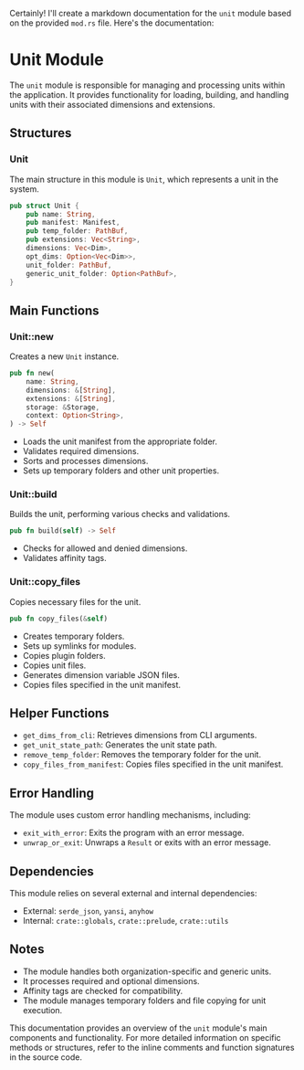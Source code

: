Certainly! I'll create a markdown documentation for the `unit` module based on the provided `mod.rs` file. Here's the documentation:

# Unit Module

The `unit` module is responsible for managing and processing units within the application. It provides functionality for loading, building, and handling units with their associated dimensions and extensions.

## Structures

### Unit

The main structure in this module is `Unit`, which represents a unit in the system.

```rust
pub struct Unit {
    pub name: String,
    pub manifest: Manifest,
    pub temp_folder: PathBuf,
    pub extensions: Vec<String>,
    dimensions: Vec<Dim>,
    opt_dims: Option<Vec<Dim>>,
    unit_folder: PathBuf,
    generic_unit_folder: Option<PathBuf>,
}
```

## Main Functions

### Unit::new

Creates a new `Unit` instance.

```rust
pub fn new(
    name: String,
    dimensions: &[String],
    extensions: &[String],
    storage: &Storage,
    context: Option<String>,
) -> Self
```

- Loads the unit manifest from the appropriate folder.
- Validates required dimensions.
- Sorts and processes dimensions.
- Sets up temporary folders and other unit properties.

### Unit::build

Builds the unit, performing various checks and validations.

```rust
pub fn build(self) -> Self
```

- Checks for allowed and denied dimensions.
- Validates affinity tags.

### Unit::copy_files

Copies necessary files for the unit.

```rust
pub fn copy_files(&self)
```

- Creates temporary folders.
- Sets up symlinks for modules.
- Copies plugin folders.
- Copies unit files.
- Generates dimension variable JSON files.
- Copies files specified in the unit manifest.

## Helper Functions

- `get_dims_from_cli`: Retrieves dimensions from CLI arguments.
- `get_unit_state_path`: Generates the unit state path.
- `remove_temp_folder`: Removes the temporary folder for the unit.
- `copy_files_from_manifest`: Copies files specified in the unit manifest.

## Error Handling

The module uses custom error handling mechanisms, including:
- `exit_with_error`: Exits the program with an error message.
- `unwrap_or_exit`: Unwraps a `Result` or exits with an error message.

## Dependencies

This module relies on several external and internal dependencies:
- External: `serde_json`, `yansi`, `anyhow`
- Internal: `crate::globals`, `crate::prelude`, `crate::utils`

## Notes

- The module handles both organization-specific and generic units.
- It processes required and optional dimensions.
- Affinity tags are checked for compatibility.
- The module manages temporary folders and file copying for unit execution.

This documentation provides an overview of the `unit` module's main components and functionality. For more detailed information on specific methods or structures, refer to the inline comments and function signatures in the source code.
